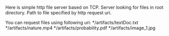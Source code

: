 Here is simple http file server based on TCP.
Server looking for files in root directory.
Path to file specified by http request uri.

You can request files using following uri:
 */artifacts/textDoc.txt
 */artifacts/nature.mp4
 */artifacts/probability.pdf
 */artifacts/image_1.jpg
 
 
 
